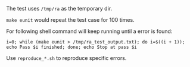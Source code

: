 The test uses `/tmp/ra` as the temporary dir.

`make eunit` would repeat the test case for 100 times.

For following shell command will keep running until a error is found:

```
i=0; while (make eunit > /tmp/ra_test_output.txt); do i=$((i + 1)); echo Pass $i finished; done; echo Stop at pass $i
```

Use `reproduce_*.sh` to reproduce specific errors.
